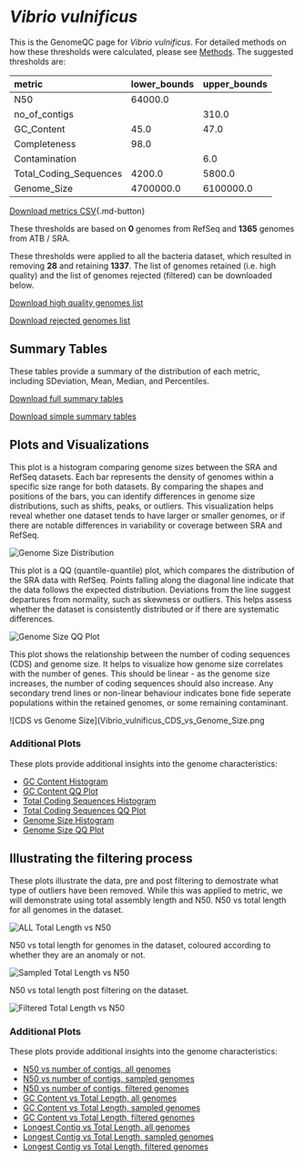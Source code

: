 # *Vibrio vulnificus*

This is the GenomeQC page for *Vibrio vulnificus*. For detailed methods on how these thresholds were calculated, please see [Methods](../../methods.md).
The suggested thresholds are: 

| metric                 | lower_bounds   | upper_bounds   |
|:-----------------------|:---------------|:---------------|
| N50                    | 64000.0        |                |
| no_of_contigs          |                | 310.0          |
| GC_Content             | 45.0           | 47.0           |
| Completeness           | 98.0           |                |
| Contamination          |                | 6.0            |
| Total_Coding_Sequences | 4200.0         | 5800.0         |
| Genome_Size            | 4700000.0      | 6100000.0      |

[Download metrics CSV](Vibrio_vulnificus_metrics.csv){.md-button}


These thresholds are based on **0** genomes from RefSeq and **1365** genomes from ATB / SRA.

These thresholds were applied to all the bacteria dataset, which resulted in removing **28** and retaining **1337**.
The list of genomes retained (i.e. high quality) and the list of genomes rejected (filtered) can be downloaded below. 

[Download high quality genomes list](Vibrio_vulnificus_high_quality_genomes.csv.xz)


[Download rejected genomes list](Vibrio_vulnificus_filtered_out_genomes.csv.xz)



## Summary Tables
These tables provide a summary of the distribution of each metric, including SDeviation, Mean, Median, and Percentiles.

[Download full summary tables](summary.csv)

[Download simple summary tables](selected_summary.csv)

## Plots and Visualizations

This plot is a histogram comparing genome sizes between the SRA and RefSeq datasets. Each bar represents the density of genomes within a specific size range for both datasets. By comparing the shapes and positions of the bars, you can identify differences in genome size distributions, such as shifts, peaks, or outliers. This visualization helps reveal whether one dataset tends to have larger or smaller genomes, or if there are notable differences in variability or coverage between SRA and RefSeq.

![Genome Size Distribution](Genome_Size_refseq_histogram_kde.png)

This plot is a QQ (quantile-quantile) plot, which compares the distribution of the SRA data with RefSeq. Points falling along the diagonal line indicate that the data follows the expected distribution. Deviations from the line suggest departures from normality, such as skewness or outliers. This helps assess whether the dataset is consistently distributed or if there are systematic differences.

![Genome Size QQ Plot](Genome_Size_refseq_qqplot.png)

This plot shows the relationship between the number of coding sequences (CDS) and genome size. It helps to visualize how genome size correlates with the number of genes. This should be linear - as the genome size increases, the number of coding sequences should also increase. Any secondary trend lines or non-linear behaviour indicates bone fide seperate populations within the retained genomes, or some remaining contaminant. 

![CDS vs Genome Size](Vibrio_vulnificus_CDS_vs_Genome_Size.png

### Additional Plots

These plots provide additional insights into the genome characteristics:

- [GC Content Histogram](GC_Content_refseq_histogram_kde.png)
- [GC Content QQ Plot](GC_Content_refseq_qqplot.png)
- [Total Coding Sequences Histogram](Total_Coding_Sequences_refseq_histogram_kde.png)
- [Total Coding Sequences QQ Plot](Total_Coding_Sequences_refseq_qqplot.png)
- [Genome Size Histogram](Genome_Size_refseq_histogram_kde.png)
- [Genome Size QQ Plot](Genome_Size_refseq_qqplot.png)
## Illustrating the filtering process
These plots illustrate the data, pre and post filtering to demostrate what type of outliers have been removed. While this was applied to metric, we will demonstrate using total assembly length and N50.
N50 vs total length for all genomes in the dataset.

![ALL Total Length vs N50](Vibrio_vulnificus_all_total_length_N50.png)

N50 vs total length for genomes in the dataset, coloured according to whether they are an anomaly or not.

![Sampled Total Length vs N50](Vibrio_vulnificus_sample_total_length_N50.png)

N50 vs total length post filtering on the dataset.

![Filtered Total Length vs N50](Vibrio_vulnificus_filt_total_length_N50.png)

### Additional Plots

These plots provide additional insights into the genome characteristics:

- [N50 vs number of contigs, all genomes](Vibrio_vulnificus_all_N50_number.png)
- [N50 vs number of contigs, sampled genomes](Vibrio_vulnificus_sample_N50_number.png)
- [N50 vs number of contigs, filtered genomes](Vibrio_vulnificus_filt_N50_number.png)
- [GC Content vs Total Length, all genomes](Vibrio_vulnificus_all_total_length_GC_Content.png)
- [GC Content vs Total Length, sampled genomes](Vibrio_vulnificus_sample_total_length_GC_Content.png)
- [GC Content vs Total Length, filtered genomes](Vibrio_vulnificus_filt_total_length_GC_Content.png)
- [Longest Contig vs Total Length, all genomes](Vibrio_vulnificus_all_total_length_longest.png)
- [Longest Contig vs Total Length, sampled genomes](Vibrio_vulnificus_sample_total_length_longest.png)
- [Longest Contig vs Total Length, filtered genomes](Vibrio_vulnificus_filt_total_length_longest.png)

